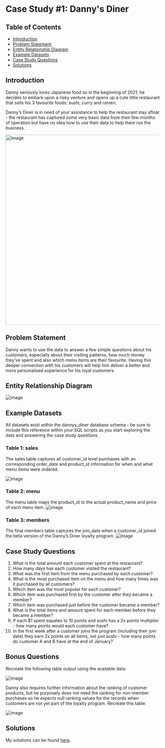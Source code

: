 # Case Study #1: Danny's Diner


## Table of Contents

- [Introduction](#introduction)
- [Problem Statement](#problem-statement)
- [Entity Relationship Diagram](#entity-relationship-diagram)
- [Example Datasets](#example-datasets)
- [Case Study Questions](#case-study-questions)
- [Solutions](Solution.md)


## Introduction
Danny seriously loves Japanese food so in the beginning of 2021, he decides to embark upon a risky venture and opens up a cute little restaurant that sells his 3 favourite foods: sushi, curry and ramen.

Danny’s Diner is in need of your assistance to help the restaurant stay afloat - the restaurant has captured some very basic data from their few months of operation but have no idea how to use their data to help them run the business.

<img src="https://github.com/Hannahllmm/8weeksqlchallenge/assets/39679731/d846f7d0-2b9e-43ec-992b-18be79f43fb9" alt="Image" width="600" height="620">

## Problem Statement
Danny wants to use the data to answer a few simple questions about his customers, especially about their visiting patterns, how much money they’ve spent and also which menu items are their favourite. Having this deeper connection with his customers will help him deliver a better and more personalised experience for his loyal customers

## Entity Relationship Diagram
![image](https://github.com/Hannahllmm/8-Week-SQL-Challenge/assets/39679731/0e252464-7c73-46c1-823e-e0332dc77f0d)

## Example Datasets
All datasets exist within the dannys_diner database schema - be sure to include this reference within your SQL scripts as you start exploring the data and answering the case study questions.

### Table 1: sales
The sales table captures all customer_id level purchases with an corresponding order_date and product_id information for when and what menu items were ordered.

![image](https://github.com/Hannahllmm/8-Week-SQL-Challenge/assets/39679731/6f7bfb1e-cf4d-4d57-96f0-0dba138ebbac)

### Table 2: menu
The menu table maps the product_id to the actual product_name and price of each menu item.
![image](https://github.com/Hannahllmm/8-Week-SQL-Challenge/assets/39679731/044a46c7-ed73-4a6b-83c5-58768088ac26)

### Table 3: members
The final members table captures the join_date when a customer_id joined the beta version of the Danny’s Diner loyalty program.
![image](https://github.com/Hannahllmm/8-Week-SQL-Challenge/assets/39679731/44f48452-b6ec-4ab0-91c0-545f01406ba4)

## Case Study Questions
1. What is the total amount each customer spent at the restaurant?
2. How many days has each customer visited the restaurant?
3. What was the first item from the menu purchased by each customer?
4. What is the most purchased item on the menu and how many times was it purchased by all customers?
5. Which item was the most popular for each customer?
6. Which item was purchased first by the customer after they became a member?
7. Which item was purchased just before the customer became a member?
8. What is the total items and amount spent for each member before they became a member?
9. If each $1 spent equates to 10 points and sushi has a 2x points multiplier - how many points would each customer have?
10. In the first week after a customer joins the program (including their join date) they earn 2x points on all items, not just sushi - how many points do customer A and B have at the end of January?

## Bonus Questions

Recreate the following table output using the available data:

![image](https://github.com/Hannahllmm/8-Week-SQL-Challenge/assets/39679731/e8d25c36-1d44-4c76-b542-057f4af4e8cb)

Danny also requires further information about the ranking of customer products, but he purposely does not need the ranking for non-member purchases so he expects null ranking values for the records when customers are not yet part of the loyalty program. Recreate this table:

![image](https://github.com/Hannahllmm/8-Week-SQL-Challenge/assets/39679731/5aa30e31-4c74-4ea1-85e5-04409c76318d)


## Solutions

My solutions can be found [here](Solution.md).
